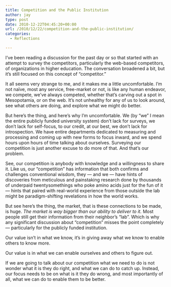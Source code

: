 ```yaml
---
title: Competition and the Public Institution
author: jay
type: post
date: 2010-12-22T04:45:20+00:00
url: /2010/12/22/competition-and-the-public-institution/
categories:
  - Reflections

---
```

I’ve been reading a discussion for the past day or so that started with an attempt to survey the competitors, particularly the web-based competitors, of organizations in higher education. The conversation broadened a bit, but it’s still focused on this concept of “competitor.”

It all seems very strange to me, and it makes me a little uncomfortable. I’m not naïve, most any service, free-market or not, is like any human endeavor, we compete, we’ve always competed, whether that’s carving out a spot in Mesopotamia, or on the web. It’s not unhealthy for any of us to look around, see what others are doing, and explore what we might do better.

But here’s the thing, and here’s why I’m uncomfortable. We (by “we” I mean the entire publicly funded university system) don’t lack for surveys, we don’t lack for self-focus, to our credit, at our best, we don’t lack for introspection. We have entire departments dedicated to measuring and processing and coming up with new forms to focus inward, and we spend hours upon hours of time talking about ourselves. Surveying our competition is just another excuse to do more of that. And that’s our problem.

See, our competition is anybody with knowledge and a willingness to share it. Like us, our “competition” has information that both confirms and challenges conventional wisdom, they — and we — have hints of discoveries from meticulous and painstaking research done by thousands of underpaid twentysomethings who poke amino acids just for the fun of it — hints that paired with real-world experience from those outside the lab might be paradigm-shifting revelations in how the world works.

But see here’s the thing, the market, that is these connections to be made, is huge. _The market is way bigger than our ability to deliver to it._ Most people still get their information from their neighbor’s “lab”. Which is why any significant discussion about “competition” misses the point completely — particularly for the publicly funded institution.

Our value isn’t in what we know, it’s in giving away what we know to enable others to know more.

Our value is in what we can enable ourselves and others to figure out.

If we are going to talk about our competition what we need to do is not wonder what it is they do right, and what we can do to catch up. Instead, our focus needs to be on what is it they do wrong, and most importantly of all, what we can do to enable them to be better.